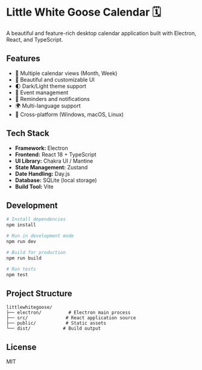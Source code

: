 # Little White Goose Calendar 🗓️

A beautiful and feature-rich desktop calendar application built with Electron, React, and TypeScript.

## Features
- 📅 Multiple calendar views (Month, Week)
- 🎨 Beautiful and customizable UI
- 🌓 Dark/Light theme support
- 📝 Event management
- 🔔 Reminders and notifications
- 🌍 Multi-language support
- 📱 Cross-platform (Windows, macOS, Linux)

## Tech Stack
- **Framework:** Electron
- **Frontend:** React 18 + TypeScript
- **UI Library:** Chakra UI / Mantine
- **State Management:** Zustand
- **Date Handling:** Day.js
- **Database:** SQLite (local storage)
- **Build Tool:** Vite

## Development
```bash
# Install dependencies
npm install

# Run in development mode
npm run dev

# Build for production
npm run build

# Run tests
npm test
```

## Project Structure
```
littlewhitegoose/
├── electron/          # Electron main process
├── src/              # React application source
├── public/           # Static assets
└── dist/            # Build output
```

## License
MIT